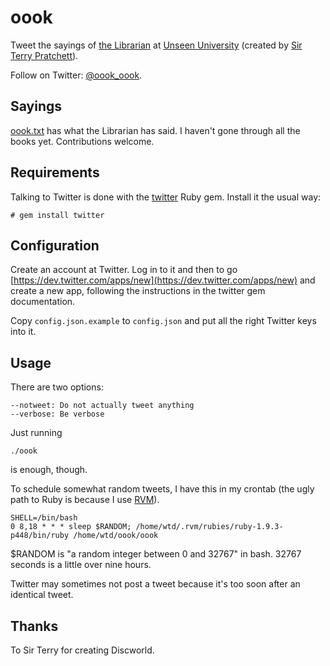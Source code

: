 oook
====

Tweet the sayings of [the Librarian](http://wiki.lspace.org/mediawiki/index.php/Librarian) at [Unseen University](https://en.wikipedia.org/wiki/Unseen_University) (created by [Sir Terry Pratchett](http://www.terrypratchett.co.uk/)).

Follow on Twitter: [@oook_oook](https://twitter.com/oook_oook).

## Sayings

[oook.txt](oook.txt) has what the Librarian has said.  I haven't gone through all the books yet.  Contributions welcome.

## Requirements

Talking to Twitter is done with the [twitter](http://sferik.github.io/twitter/) Ruby gem.  Install it the usual way:

    # gem install twitter

## Configuration

Create an account at Twitter.  Log in to it and then to go [https://dev.twitter.com/apps/new](https://dev.twitter.com/apps/new) and create a new app, following the instructions in the twitter gem documentation.

Copy `config.json.example` to `config.json` and put all the right Twitter keys into it.

## Usage

There are two options:

    --notweet: Do not actually tweet anything
	--verbose: Be verbose

Just running

    ./oook

is enough, though.

To schedule somewhat random tweets, I have this in my crontab (the ugly path to Ruby is because I use [RVM](http://rvm.io/)).

    SHELL=/bin/bash
    0 8,18 * * * sleep $RANDOM; /home/wtd/.rvm/rubies/ruby-1.9.3-p448/bin/ruby /home/wtd/oook/oook

$RANDOM is "a random integer between 0 and 32767" in bash.  32767 seconds is a little over nine hours.

Twitter may sometimes not post a tweet because it's too soon after an identical tweet.

## Thanks

To Sir Terry for creating Discworld.





